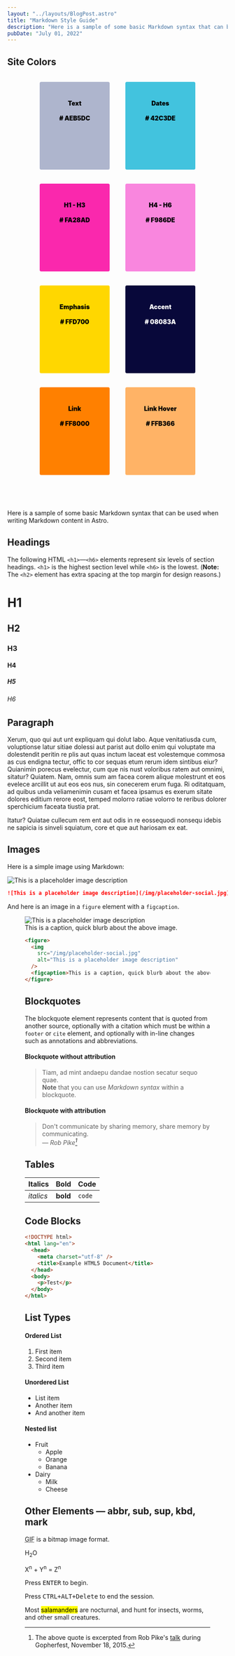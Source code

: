 ```yaml
---
layout: "../layouts/BlogPost.astro"
title: "Markdown Style Guide"
description: "Here is a sample of some basic Markdown syntax that can be used when writing Markdown content in Astro."
pubDate: "July 01, 2022"
---
```


## Site Colors

<style>
#cyan { color: #000; background-color: #42c3de; font-weight: 900; }
#pink { color: #000; background-color:#fa28ad; font-weight: 900; }
#lightpink { color: #000; background-color:#F986DE; font-weight: 900; }
#yellow { color: #000; background-color:#ffd700; font-weight: 900; }
#accent { color: #fff; background-color:#08083A; font-weight: 900; }
#text { color: #000; background-color:#aeb5cd; font-weight: 900; }
#link { color: #000; background-color:#ff8000; font-weight: 900; }
#hover { color: #000; background-color:#ffb366; font-weight: 900; }			

.site-colors{
unicode-bidi: bidi-override;
direction: rtl;
text-align: center;
}
.site-colors > span {
display: inline-block;
position: relative;
border-radius: 0.25em;
width: 10rem;
height: 10rem;
margin: 1rem;
padding-top: 2.5rem;
}
.site-colors > span:hover{
cursor:pointer;
}
</style>
<div class="site-colors">
  <span id="cyan">Dates<br><br> 42C3DE #</span>
  <span id="text">Text<br><br> AEB5DC #</span>
  <span id="lightpink">H4 - H6<br><br> F986DE #</span>
  <span id="pink">H1 - H3<br><br> FA28AD #</span>
  <span id="accent">Accent<br><br> 08083A #</span>
  <span id="yellow">Emphasis<br><br> FFD700 #</span>
  <span id="hover">Link Hover<br><br> FFB366 #</span>
  <span id="link">Link<br><br> FF8000 #</span>
</div>

<br><br>

Here is a sample of some basic Markdown syntax that can be used when writing Markdown content in Astro.

## Headings

The following HTML `<h1>`—`<h6>` elements represent six levels of section headings. `<h1>` is the highest section level while `<h6>` is the lowest. (**Note:** The `<h2>` element has extra spacing at the top margin for design reasons.)

# H1

## H2

### H3

#### H4

##### H5

###### H6

## Paragraph

Xerum, quo qui aut unt expliquam qui dolut labo. Aque venitatiusda cum, voluptionse latur sitiae dolessi aut parist aut dollo enim qui voluptate ma dolestendit peritin re plis aut quas inctum laceat est volestemque commosa as cus endigna tectur, offic to cor sequas etum rerum idem sintibus eiur? Quianimin porecus evelectur, cum que nis nust voloribus ratem aut omnimi, sitatur? Quiatem. Nam, omnis sum am facea corem alique molestrunt et eos evelece arcillit ut aut eos eos nus, sin conecerem erum fuga. Ri oditatquam, ad quibus unda veliamenimin cusam et facea ipsamus es exerum sitate dolores editium rerore eost, temped molorro ratiae volorro te reribus dolorer sperchicium faceata tiustia prat.

Itatur? Quiatae cullecum rem ent aut odis in re eossequodi nonsequ idebis ne sapicia is sinveli squiatum, core et que aut hariosam ex eat.

## Images

Here is a simple image using Markdown:

![This is a placeholder image description](/img/placeholder-social.jpg)

```md
![This is a placeholder image description](/img/placeholder-social.jpg)
```

And here is an image in a `figure` element with a `figcaption`.

<figure>
<img src="/img/placeholder-social.jpg" alt="This is a placeholder image description" />
<figcaption>This is a caption, quick blurb about the above image.</figcaption>

```html
<figure>
  <img
    src="/img/placeholder-social.jpg"
    alt="This is a placeholder image description"
  />
  <figcaption>This is a caption, quick blurb about the above image.</figcaption>
</figure>
```

## Blockquotes

The blockquote element represents content that is quoted from another source, optionally with a citation which must be within a `footer` or `cite` element, and optionally with in-line changes such as annotations and abbreviations.

#### Blockquote without attribution

> Tiam, ad mint andaepu dandae nostion secatur sequo quae.  
> **Note** that you can use _Markdown syntax_ within a blockquote.

#### Blockquote with attribution

> Don't communicate by sharing memory, share memory by communicating.<br>
> — <cite>Rob Pike[^1]</cite>

[^1]: The above quote is excerpted from Rob Pike's [talk](https://www.youtube.com/watch?v=PAAkCSZUG1c) during Gopherfest, November 18, 2015.

## Tables

| Italics   | Bold     | Code   |
| --------- | -------- | ------ |
| _italics_ | **bold** | `code` |

## Code Blocks

```html
<!DOCTYPE html>
<html lang="en">
  <head>
    <meta charset="utf-8" />
    <title>Example HTML5 Document</title>
  </head>
  <body>
    <p>Test</p>
  </body>
</html>
```

## List Types

#### Ordered List

1. First item
2. Second item
3. Third item

#### Unordered List

- List item
- Another item
- And another item

#### Nested list

- Fruit
  - Apple
  - Orange
  - Banana
- Dairy
  - Milk
  - Cheese

## Other Elements — abbr, sub, sup, kbd, mark

<abbr title="Graphics Interchange Format">GIF</abbr> is a bitmap image format.

H<sub>2</sub>O

X<sup>n</sup> + Y<sup>n</sup> = Z<sup>n</sup>

Press <kbd>ENTER</kbd> to begin.

Press <kbd><kbd>CTRL</kbd>+<kbd>ALT</kbd>+<kbd>Delete</kbd></kbd> to end the session.

Most <mark>salamanders</mark> are nocturnal, and hunt for insects, worms, and other small creatures.
